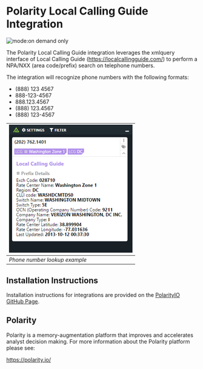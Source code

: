 # Polarity Local Calling Guide Integration

![mode:on demand only](https://img.shields.io/badge/mode-on%20demand%20only-blue.svg)

The Polarity Local Calling Guide integration leverages the xmlquery interface of Local Calling Guide (https://localcallingguide.com/) to perform a NPA/NXX (area code/prefix) search on telephone numbers.

The integration will recognize phone numbers with the following formats:

* (888) 123 4567
* 888-123-4567
* 888.123.4567
* (888) 123.4567
* (888) 123-4567

| ![image](images/overlay.png) |
|---|
|*Phone number lookup example* |

## Installation Instructions

Installation instructions for integrations are provided on the [PolarityIO GitHub Page](https://polarityio.github.io/).

## Polarity

Polarity is a memory-augmentation platform that improves and accelerates analyst decision making.  For more information about the Polarity platform please see:

https://polarity.io/
